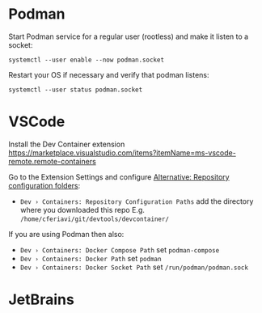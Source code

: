 # Podman

Start Podman service for a regular user (rootless) and make it listen to a socket:

```shell
systemctl --user enable --now podman.socket
```

Restart your OS if necessary and verify that podman listens:

```shell
systemctl --user status podman.socket
```

# VSCode

Install the Dev Container
extension https://marketplace.visualstudio.com/items?itemName=ms-vscode-remote.remote-containers

Go to the Extension Settings and
configure [Alternative: Repository configuration folders](https://code.visualstudio.com/docs/devcontainers/create-dev-container#_alternative-repository-configuration-folders):

- `Dev › Containers: Repository Configuration Paths` add the directory where you downloaded this repo E.g.
  `/home/cferiavi/git/devtools/devcontainer/`

If you are using Podman then also:

- `Dev › Containers: Docker Compose Path` set `podman-compose`
- `Dev › Containers: Docker Path` set `podman`
- `Dev › Containers: Docker Socket Path` set `/run/podman/podman.sock`

# JetBrains
